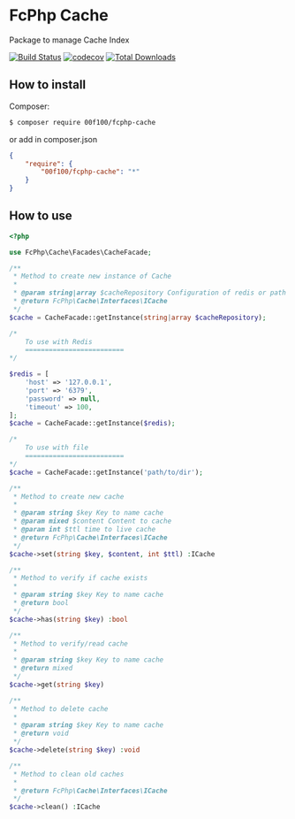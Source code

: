# FcPhp Cache

Package to manage Cache Index

[![Build Status](https://travis-ci.org/00F100/fcphp-cache.svg?branch=master)](https://travis-ci.org/00F100/fcphp-cache) [![codecov](https://codecov.io/gh/00F100/fcphp-cache/branch/master/graph/badge.svg)](https://codecov.io/gh/00F100/fcphp-cache) [![Total Downloads](https://poser.pugx.org/00F100/fcphp-cache/downloads)](https://packagist.org/packages/00F100/fcphp-cache)

## How to install

Composer:
```sh
$ composer require 00f100/fcphp-cache
```

or add in composer.json
```json
{
	"require": {
		"00f100/fcphp-cache": "*"
	}
}
```

## How to use

```php
<?php

use FcPhp\Cache\Facades\CacheFacade;

/**
 * Method to create new instance of Cache
 *
 * @param string|array $cacheRepository Configuration of redis or path to save files cache
 * @return FcPhp\Cache\Interfaces\ICache
 */
$cache = CacheFacade::getInstance(string|array $cacheRepository);

/*
	To use with Redis
	=========================
*/

$redis = [
	'host' => '127.0.0.1',
	'port' => '6379',
	'password' => null,
	'timeout' => 100,
];
$cache = CacheFacade::getInstance($redis);

/*
	To use with file
	=========================
*/
$cache = CacheFacade::getInstance('path/to/dir');

/**
 * Method to create new cache
 *
 * @param string $key Key to name cache
 * @param mixed $content Content to cache
 * @param int $ttl time to live cache
 * @return FcPhp\Cache\Interfaces\ICache
 */
$cache->set(string $key, $content, int $ttl) :ICache

/**
 * Method to verify if cache exists
 *
 * @param string $key Key to name cache
 * @return bool
 */
$cache->has(string $key) :bool

/**
 * Method to verify/read cache
 *
 * @param string $key Key to name cache
 * @return mixed
 */
$cache->get(string $key)

/**
 * Method to delete cache
 *
 * @param string $key Key to name cache
 * @return void
 */
$cache->delete(string $key) :void

/**
 * Method to clean old caches
 *
 * @return FcPhp\Cache\Interfaces\ICache
 */
$cache->clean() :ICache

```